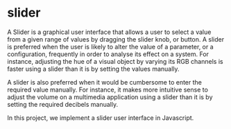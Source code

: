 slider
======

A Slider is a graphical user interface that allows a user to select a value from a given range of values by dragging the slider knob, or button. A slider is preferred when the user is likely to alter the value of a parameter, or a configuration, frequently in order to analyse its effect on a system. For instance, adjusting the hue of a visual object by varying its RGB channels is faster using a slider than it is by setting the values manually.

A slider is also preferred when it would be cumbersome to enter the required value manually. For instance, it makes more intuitive sense to adjust the volume on a multimedia application using a slider than it is by setting the required decibels manually.

In this project, we implement a slider user interface in Javascript.

